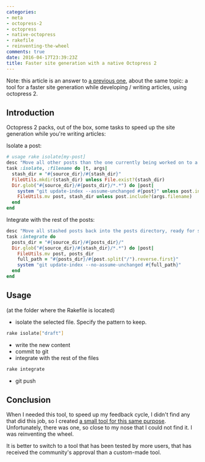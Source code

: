 ```yaml
---
categories:
- meta
- octopress-2
- octopress
- native-octopress
- rakefile
- reinventing-the-wheel
comments: true
date: 2016-04-17T23:39:23Z
title: Faster site generation with a native Octopress 2
---
```


Note: this article is an answer to [a previous one][faster-site-generation], about the same topic: a tool for a faster site generation while developing / writing articles, using octopress 2.

## Introduction

Octopress 2 packs, out of the box, some tasks to speed up the site generation while you're writing articles:

Isolate a post:

```ruby
# usage rake isolate[my-post]
desc "Move all other posts than the one currently being worked on to a temporary stash location (stash) so regenerating the site happens much more quickly."
task :isolate, :filename do |t, args|
  stash_dir = "#{source_dir}/#{stash_dir}"
  FileUtils.mkdir(stash_dir) unless File.exist?(stash_dir)
  Dir.glob("#{source_dir}/#{posts_dir}/*.*") do |post|
    system "git update-index --assume-unchanged #{post}" unless post.include?(args.filename)
    FileUtils.mv post, stash_dir unless post.include?(args.filename)
  end
end
```

Integrate with the rest of the posts:

```ruby
desc "Move all stashed posts back into the posts directory, ready for site generation."
task :integrate do
  posts_dir = "#{source_dir}/#{posts_dir}/"
  Dir.glob("#{source_dir}/#{stash_dir}/*.*") do |post|
    FileUtils.mv post, posts_dir
    full_path = "#{posts_dir}/#{post.split("/").reverse.first}"
    system "git update-index --no-assume-unchanged #{full_path}"
  end
end
```

## Usage

(at the folder where the Rakefile is located)

  * isolate the selected file. Specify the pattern to keep.

```bash
rake isolate["draft"]
```

  * write the new content
  * commit to git
  * integrate with the rest of the files


```bash
rake integrate
```

  * git push


## Conclusion

When I needed this tool, to speed up my feedback cycle, I didn't find any that did this job, so I created [a small tool for this same purpose][faster-site-generation]. Unfortunately, there was one, so close to my nose that I could not find it. I was reinventing the wheel.

It is better to switch to a tool that has been tested by more users, that has received the community's approval than a custom-made tool. 

[faster-site-generation]: ../../../../2015/07/13/faster-site-generation-for-octopress-2/

